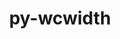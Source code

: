 ---
title: "py-wcwidth"
layout: cache
categories: [package, develop-2023-06-25]
meta: {"versions": ["0.2.5"], "compilers": ["gcc@=11.1.0", "gcc@=11.3.0", "gcc@=7.5.0"], "oss": ["ubuntu18.04", "ubuntu20.04", "ubuntu22.04"], "platforms": ["linux"], "targets": ["ppc64le", "x86_64_v3"], "stacks": ["data-vis-sdk", "e4s", "e4s-power", "ml-linux-x86_64-cpu", "ml-linux-x86_64-cuda", "radiuss", "root"], "num_specs": 10, "num_specs_by_stack": {"e4s": 3, "root": 10, "ml-linux-x86_64-cuda": 1, "ml-linux-x86_64-cpu": 1, "e4s-power": 3, "data-vis-sdk": 2, "radiuss": 1}}
spec_details: [{"hash": "owy3lv3y56ki2pcxipp6vuzsjx6yz4fw", "compiler": "gcc@=11.1.0", "versions": ["0.2.5"], "os": "ubuntu20.04", "platform": "linux", "target": "x86_64_v3", "variants": ["build_system=python_pip"], "stacks": ["e4s", "root"], "size": "-", "tarball": "https://binaries.spack.io/develop-2023-06-25/build_cache/linux-ubuntu20.04-x86_64_v3/gcc-11.1.0/py-wcwidth-0.2.5/linux-ubuntu20.04-x86_64_v3-gcc-11.1.0-py-wcwidth-0.2.5-owy3lv3y56ki2pcxipp6vuzsjx6yz4fw.spack"}, {"hash": "l37ktok4vit6sfitmjgq4ot5frerzjng", "compiler": "gcc@=11.3.0", "versions": ["0.2.5"], "os": "ubuntu22.04", "platform": "linux", "target": "x86_64_v3", "variants": ["build_system=python_pip"], "stacks": ["ml-linux-x86_64-cuda", "ml-linux-x86_64-cpu", "root"], "size": "-", "tarball": "https://binaries.spack.io/develop-2023-06-25/build_cache/linux-ubuntu22.04-x86_64_v3/gcc-11.3.0/py-wcwidth-0.2.5/linux-ubuntu22.04-x86_64_v3-gcc-11.3.0-py-wcwidth-0.2.5-l37ktok4vit6sfitmjgq4ot5frerzjng.spack"}, {"hash": "vbmmzstlqencledkusky5jj65saacyla", "compiler": "gcc@=11.1.0", "versions": ["0.2.5"], "os": "ubuntu20.04", "platform": "linux", "target": "ppc64le", "variants": ["build_system=python_pip"], "stacks": ["e4s-power", "root"], "size": "-", "tarball": "https://binaries.spack.io/develop-2023-06-25/build_cache/linux-ubuntu20.04-ppc64le/gcc-11.1.0/py-wcwidth-0.2.5/linux-ubuntu20.04-ppc64le-gcc-11.1.0-py-wcwidth-0.2.5-vbmmzstlqencledkusky5jj65saacyla.spack"}, {"hash": "zwdkjtbzrhyjpwl64pdyx666iwlkphfg", "compiler": "gcc@=11.1.0", "versions": ["0.2.5"], "os": "ubuntu20.04", "platform": "linux", "target": "ppc64le", "variants": ["build_system=python_pip"], "stacks": ["e4s-power", "root"], "size": "-", "tarball": "https://binaries.spack.io/develop-2023-06-25/build_cache/linux-ubuntu20.04-ppc64le/gcc-11.1.0/py-wcwidth-0.2.5/linux-ubuntu20.04-ppc64le-gcc-11.1.0-py-wcwidth-0.2.5-zwdkjtbzrhyjpwl64pdyx666iwlkphfg.spack"}, {"hash": "grrgyc7yikg5hq5zrxw3lcdhawqoyirj", "compiler": "gcc@=11.1.0", "versions": ["0.2.5"], "os": "ubuntu20.04", "platform": "linux", "target": "x86_64_v3", "variants": ["build_system=python_pip"], "stacks": ["data-vis-sdk", "root"], "size": "-", "tarball": "https://binaries.spack.io/develop-2023-06-25/build_cache/linux-ubuntu20.04-x86_64_v3/gcc-11.1.0/py-wcwidth-0.2.5/linux-ubuntu20.04-x86_64_v3-gcc-11.1.0-py-wcwidth-0.2.5-grrgyc7yikg5hq5zrxw3lcdhawqoyirj.spack"}, {"hash": "s6sl55kp5epggkpnqrfn7prducqiyotl", "compiler": "gcc@=7.5.0", "versions": ["0.2.5"], "os": "ubuntu18.04", "platform": "linux", "target": "x86_64_v3", "variants": ["build_system=python_pip"], "stacks": ["root", "radiuss"], "size": "-", "tarball": "https://binaries.spack.io/develop-2023-06-25/build_cache/linux-ubuntu18.04-x86_64_v3/gcc-7.5.0/py-wcwidth-0.2.5/linux-ubuntu18.04-x86_64_v3-gcc-7.5.0-py-wcwidth-0.2.5-s6sl55kp5epggkpnqrfn7prducqiyotl.spack"}, {"hash": "fqzxwkv7ayqj4cehr5bla5mvydt2vkiz", "compiler": "gcc@=11.1.0", "versions": ["0.2.5"], "os": "ubuntu20.04", "platform": "linux", "target": "x86_64_v3", "variants": ["build_system=python_pip"], "stacks": ["data-vis-sdk", "root"], "size": "-", "tarball": "https://binaries.spack.io/develop-2023-06-25/build_cache/linux-ubuntu20.04-x86_64_v3/gcc-11.1.0/py-wcwidth-0.2.5/linux-ubuntu20.04-x86_64_v3-gcc-11.1.0-py-wcwidth-0.2.5-fqzxwkv7ayqj4cehr5bla5mvydt2vkiz.spack"}, {"hash": "7xymfqkq6gszcrl4hrxj3qimbkteex4v", "compiler": "gcc@=11.1.0", "versions": ["0.2.5"], "os": "ubuntu20.04", "platform": "linux", "target": "ppc64le", "variants": ["build_system=python_pip"], "stacks": ["e4s-power", "root"], "size": "-", "tarball": "https://binaries.spack.io/develop-2023-06-25/build_cache/linux-ubuntu20.04-ppc64le/gcc-11.1.0/py-wcwidth-0.2.5/linux-ubuntu20.04-ppc64le-gcc-11.1.0-py-wcwidth-0.2.5-7xymfqkq6gszcrl4hrxj3qimbkteex4v.spack"}, {"hash": "ws57yumuvaexmez4t4kzal23znwd4aer", "compiler": "gcc@=11.1.0", "versions": ["0.2.5"], "os": "ubuntu20.04", "platform": "linux", "target": "x86_64_v3", "variants": ["build_system=python_pip"], "stacks": ["e4s", "root"], "size": "-", "tarball": "https://binaries.spack.io/develop-2023-06-25/build_cache/linux-ubuntu20.04-x86_64_v3/gcc-11.1.0/py-wcwidth-0.2.5/linux-ubuntu20.04-x86_64_v3-gcc-11.1.0-py-wcwidth-0.2.5-ws57yumuvaexmez4t4kzal23znwd4aer.spack"}, {"hash": "afifgqtk7yhpxzzfncpbfifgxvw2ezvd", "compiler": "gcc@=11.1.0", "versions": ["0.2.5"], "os": "ubuntu20.04", "platform": "linux", "target": "x86_64_v3", "variants": ["build_system=python_pip"], "stacks": ["e4s", "root"], "size": "-", "tarball": "https://binaries.spack.io/develop-2023-06-25/build_cache/linux-ubuntu20.04-x86_64_v3/gcc-11.1.0/py-wcwidth-0.2.5/linux-ubuntu20.04-x86_64_v3-gcc-11.1.0-py-wcwidth-0.2.5-afifgqtk7yhpxzzfncpbfifgxvw2ezvd.spack"}]
---